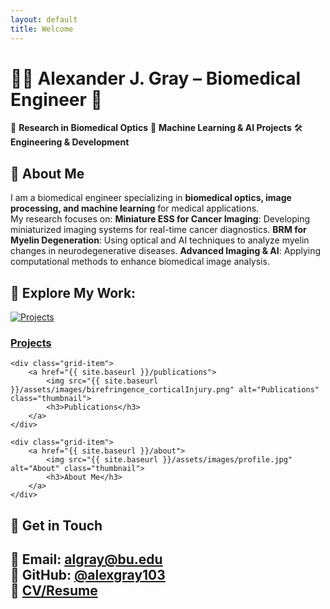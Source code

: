 ```yaml
---
layout: default
title: Welcome
---
```


# 👨‍🔬 Alexander J. Gray – Biomedical Engineer 🚀

🔬 **Research in Biomedical Optics**
🤖 **Machine Learning & AI Projects**
🛠 **Engineering & Development**

## **🔬 About Me**
I am a biomedical engineer specializing in **biomedical optics, image processing, and machine learning** for medical applications.  
My research focuses on:
**Miniature ESS for Cancer Imaging**: Developing miniaturized imaging systems for real-time cancer diagnostics. 
**BRM for Myelin Degeneration**: Using optical and AI techniques to analyze myelin changes in neurodegenerative diseases.
**Advanced Imaging & AI**: Applying computational methods to enhance biomedical image analysis.

## 📂 Explore My Work:
<div class="grid-container">
    <div class="grid-item">
        <a href="{{ site.baseurl }}/projects">
            <img src="{{ site.baseurl }}/assets/images/birefringence_corticalInjury.png" alt="Projects" class="thumbnail">
            <h3>Projects</h3>
        </a>
    </div>
    
    <div class="grid-item">
        <a href="{{ site.baseurl }}/publications">
            <img src="{{ site.baseurl }}/assets/images/birefringence_corticalInjury.png" alt="Publications" class="thumbnail">
            <h3>Publications</h3>
        </a>
    </div>
    
    <div class="grid-item">
        <a href="{{ site.baseurl }}/about">
            <img src="{{ site.baseurl }}/assets/images/profile.jpg" alt="About" class="thumbnail">
            <h3>About Me</h3>
        </a>
    </div>
</div>

## **📧 Get in Touch**
📩 Email: [algray@bu.edu](mailto:algray@bu.edu)  
🔗 GitHub: [@alexgray103](https://github.com/alexgray103)  
📄 [CV/Resume](https://your-cv-link.com)  
---
